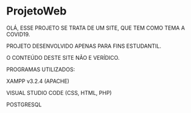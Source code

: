 # ProjetoWeb
OLÁ, ESSE PROJETO SE TRATA DE UM SITE, QUE TEM COMO TEMA A COVID19. 

PROJETO DESENVOLVIDO APENAS PARA FINS ESTUDANTIL.

O CONTEÚDO DESTE SITE NÃO E VERÍDICO.


PROGRAMAS UTILIZADOS:

  XAMPP v3.2.4 (APACHE)
  
  VISUAL STUDIO CODE (CSS, HTML, PHP)
  
  POSTGRESQL
